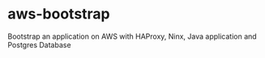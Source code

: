 # aws-bootstrap
Bootstrap an application on AWS with HAProxy, Ninx, Java application and Postgres Database
